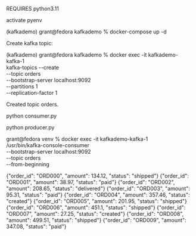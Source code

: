 REQUIRES python3.11

activate pyenv

(kafkademo) grant@fedora kafkademo % docker-compose up -d

Create kafka topic:

(kafkademo) grant@fedora kafkademo % docker exec -it kafkademo-kafka-1 \
kafka-topics --create \
--topic orders \
--bootstrap-server localhost:9092 \
--partitions 1 \
--replication-factor 1

Created topic orders.

python consumer.py

python producer.py

grant@fedora venv % docker exec -it kafkademo-kafka-1 \
/usr/bin/kafka-console-consumer \
--bootstrap-server localhost:9092 \
--topic orders \
--from-beginning

{"order_id": "ORD000", "amount": 134.12, "status": "shipped"}
{"order_id": "ORD001", "amount": 38.97, "status": "paid"}
{"order_id": "ORD002", "amount": 208.65, "status": "delivered"}
{"order_id": "ORD003", "amount": 95.31, "status": "paid"}
{"order_id": "ORD004", "amount": 357.46, "status": "created"}
{"order_id": "ORD005", "amount": 201.95, "status": "shipped"}
{"order_id": "ORD006", "amount": 451.1, "status": "shipped"}
{"order_id": "ORD007", "amount": 27.25, "status": "created"}
{"order_id": "ORD008", "amount": 499.51, "status": "shipped"}
{"order_id": "ORD009", "amount": 347.08, "status": "paid"}